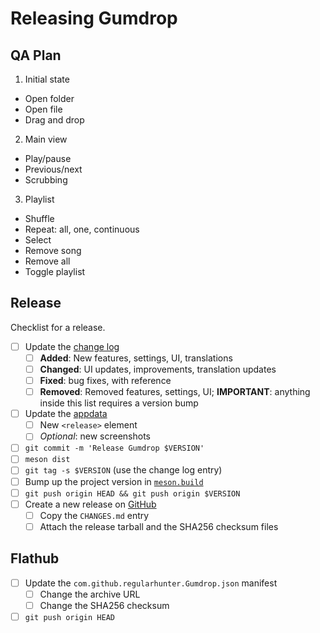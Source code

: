 Releasing Gumdrop
=================

QA Plan
-------

1. Initial state
  - Open folder
  - Open file
  - Drag and drop
2. Main view
  - Play/pause
  - Previous/next
  - Scrubbing
3. Playlist
  - Shuffle
  - Repeat: all, one, continuous
  - Select
  - Remove song
  - Remove all
  - Toggle playlist

Release
-------

Checklist for a release.

- [ ] Update the [change log](./CHANGES.md)
  - [ ] **Added**: New features, settings, UI, translations
  - [ ] **Changed**: UI updates, improvements, translation updates
  - [ ] **Fixed**: bug fixes, with reference
  - [ ] **Removed**: Removed features, settings, UI; **IMPORTANT**: anything
    inside this list requires a version bump
- [ ] Update the [appdata](./data/com.github.regularhunter.Gumdrop.metainfo.xml.in)
  - [ ] New `<release>` element
  - [ ] *Optional*: new screenshots
- [ ] `git commit -m 'Release Gumdrop $VERSION'`
- [ ] `meson dist`
- [ ] `git tag -s $VERSION` (use the change log entry)
- [ ] Bump up the project version in [`meson.build`](./meson.build)
- [ ] `git push origin HEAD && git push origin $VERSION`
- [ ] Create a new release on [GitHub](https://github.com/regularhunter/gumdrop/releases/)
  - [ ] Copy the `CHANGES.md` entry
  - [ ] Attach the release tarball and the SHA256 checksum files

Flathub
-------

- [ ] Update the `com.github.regularhunter.Gumdrop.json` manifest
  - [ ] Change the archive URL
  - [ ] Change the SHA256 checksum
- [ ] `git push origin HEAD`
